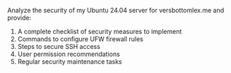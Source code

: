 Analyze the security of my Ubuntu 24.04 server for versbottomlex.me and provide:

1. A complete checklist of security measures to implement
2. Commands to configure UFW firewall rules
3. Steps to secure SSH access
4. User permission recommendations
5. Regular security maintenance tasks
